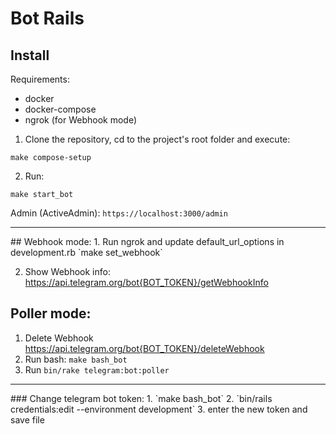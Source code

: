 # Bot Rails

## Install

Requirements:

- docker
- docker-compose
- ngrok (for Webhook mode)

1. Clone the repository, cd to the project's root folder and execute:

```
make compose-setup
```

2. Run:

```
make start_bot
```

Admin (ActiveAdmin): `https://localhost:3000/admin`

<hr>
## Webhook mode:
1. Run ngrok and update default_url_options in development.rb
`make set_webhook`

2. Show Webhook info:
   https://api.telegram.org/bot{BOT_TOKEN}/getWebhookInfo
   <br>

## Poller mode:

1. Delete Webhook
   https://api.telegram.org/bot{BOT_TOKEN}/deleteWebhook
2. Run bash: `make bash_bot`
3. Run `bin/rake telegram:bot:poller`

<hr>
### Change telegram bot token:
1. `make bash_bot`
2. `bin/rails credentials:edit --environment development`
3. enter the new token and save file
